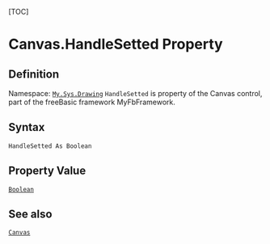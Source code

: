 [TOC]
# Canvas.HandleSetted Property

## Definition
Namespace: [`My.Sys.Drawing`](My.Sys.Drawing.md)
`HandleSetted` is property of the Canvas control, part of the freeBasic framework MyFbFramework.
## Syntax
```freeBasic
HandleSetted As Boolean
```
## Property Value
[`Boolean`]("https://www.freebasic.net/wiki/KeyPgBoolean")
## See also
[`Canvas`](Canvas.md)
